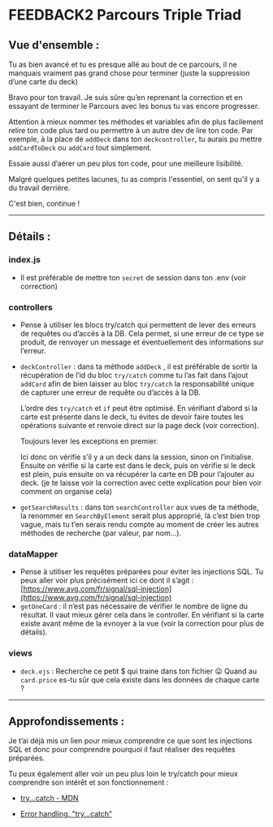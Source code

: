 # FEEDBACK2 Parcours Triple Triad

## Vue d'ensemble :

Tu as bien avancé et tu es presque allé au bout de ce parcours, il ne manquais vraiment pas grand chose pour terminer (juste la suppression d’une carte du deck)

Bravo pour ton travail.
Je suis sûre qu’en reprenant la correction et en essayant de terminer le Parcours avec les bonus tu vas encore progresser.

Attention à mieux nommer tes méthodes et variables afin de plus facilement relire ton code plus tard ou permettre à un autre dev de lire ton code.
Par exemple, à la place de `addDeck` dans ton `deckcontroller`, tu aurais pu mettre `addCardToDeck` ou `addCard` tout simplement.

Essaie aussi d’aérer un peu plus ton code, pour une meilleure lisibilité.

Malgré quelques petites lacunes, tu as compris l'essentiel, on sent qu'il y a du travail derrière.

C'est bien, continue !

___

## Détails :

### index.js

- Il est préférable de mettre ton `secret` de session dans ton .env (voir correction)

### controllers

- Pense à utiliser les blocs try/catch qui permettent de lever des erreurs de requêtes ou d’accès à la DB. Cela permet, si une erreur de ce type se produit, de renvoyer un message et éventuellement des informations sur l’erreur.
- `deckController` : dans ta méthode `addDeck` , il est préférable de sortir la récupération de l’id du bloc `try/catch` comme tu l’as fait dans l’ajout `addCard` afin de bien laisser au bloc `try/catch` la responsabilité unique de capturer une erreur de requête ou d’accès à la DB.

  L’ordre des `try/catch` et `if` peut être optimisé.
En vérifiant d’abord si la carte est présente dans le deck, tu évites de devoir faire toutes les opérations suivante et renvoie direct sur la page deck (voir correction).

  Toujours lever les exceptions en premier.
  
  Ici donc on vérifie s’il y a un deck dans la session, sinon on l’initialise. Ensuite on vérifie si la carte est dans le deck, puis on vérifie si le deck est plein, puis ensuite on va récupérer la carte en DB pour l’ajouter au deck. (je te laisse voir la correction avec cette explication pour bien voir comment on organise cela)
- `getSearchResults` : dans ton `searchController` aux vues de ta méthode, la renommer en `SearchByElement` serait plus approprié, là c’est bien trop vague, mais tu t’en serais rendu compte au moment de créer les autres méthodes de recherche (par valeur, par nom…).

### dataMapper

- Pense à utiliser les requêtes préparées pour éviter les injections SQL.
Tu peux aller voir plus précisément ici ce dont il s’agit :
[https://www.avg.com/fr/signal/sql-injection](https://www.avg.com/fr/signal/sql-injection)
- `getOneCard` : il n’est pas nécessaire de vérifier le nombre de ligne du résultat. Il vaut mieux gérer cela dans le controller.
En vérifiant si la carte existe avant même de la evnoyer à la vue (voir la correction pour plus de détails).

### views

- `deck.ejs` : Recherche ce petit $ qui traine dans ton fichier 😛
Quand au `card.price` es-tu sûr que cela existe dans les données de chaque carte ?

___

## Approfondissements :

Je t’ai déjà mis un lien pour mieux comprendre ce que sont les injections SQL et donc pour comprendre pourquoi il faut réaliser des requêtes préparées.

Tu peux également aller voir un peu plus loin le try/catch pour mieux comprendre son intérêt et son fonctionnement :

- [try...catch - MDN](https://developer.mozilla.org/fr/docs/Web/JavaScript/Reference/Statements/try...catch)

- [Error handling, "try...catch"](https://javascript.info/try-catch)

